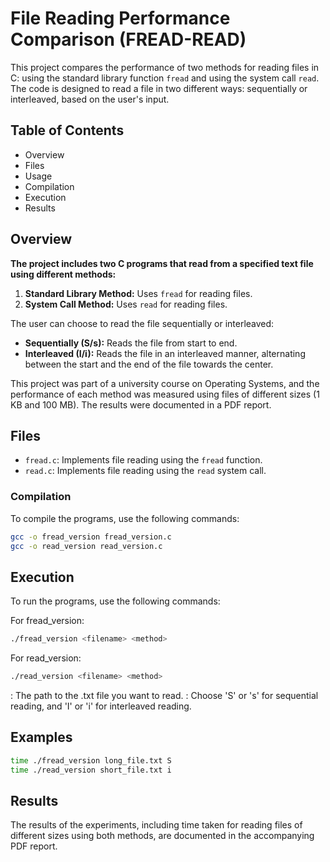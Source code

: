 # File Reading Performance Comparison (FREAD-READ)

This project compares the performance of two methods for reading files in C: using the standard library function `fread` and using the system call `read`. The code is designed to read a file in two different ways: sequentially or interleaved, based on the user's input.

## Table of Contents
- Overview
- Files
- Usage
- Compilation
- Execution
- Results

## Overview

**The project includes two C programs that read from a specified text file using different methods:**
1. **Standard Library Method:** Uses `fread` for reading files.
2. **System Call Method:** Uses `read` for reading files.

The user can choose to read the file sequentially or interleaved:
- **Sequentially (S/s):** Reads the file from start to end.
- **Interleaved (I/i):** Reads the file in an interleaved manner, alternating between the start and the end of the file towards the center.

This project was part of a university course on Operating Systems, and the performance of each method was measured using files of different sizes (1 KB and 100 MB). The results were documented in a PDF report.

## Files

- `fread.c`: Implements file reading using the `fread` function.
- `read.c`: Implements file reading using the `read` system call.

### Compilation

To compile the programs, use the following commands:

```bash
gcc -o fread_version fread_version.c
gcc -o read_version read_version.c
```
## Execution
To run the programs, use the following commands:

For fread_version:
```sh
./fread_version <filename> <method>
```

For read_version:
```sh
./read_version <filename> <method>
```
<filename>: The path to the .txt file you want to read.
<method>: Choose 'S' or 's' for sequential reading, and 'I' or 'i' for interleaved reading.

## Examples
```sh
time ./fread_version long_file.txt S
time ./read_version short_file.txt i
```
## Results
The results of the experiments, including time taken for reading files of different sizes using both methods, are documented in the accompanying PDF report.
